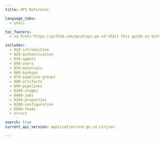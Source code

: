 ```yaml
---
title: API Reference

language_tabs:
  - shell

toc_footers:
  - <a href='https://github.com/gocd/api.go.cd'>Edit this guide on GitHub</a>

includes:
  - 010-introduction
  - 020-authentication
  - 030-agents
  - 040-users
  - 050-materials
  - 060-backups
  - 070-pipeline-groups
  - 080-artifacts
  - 090-pipelines
  - 0300-stages
  - 0400-jobs
  - 0100-properties
  - 0200-configuration
  - 0500-feeds
  - errors

search: true
current_api_version: application/vnd.go.cd.v1+json

---
```


